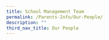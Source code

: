 ```yaml
---
title: School Management Team
permalink: /Parents-Info/Our-People/
description: ""
third_nav_title: Our People
---
```


